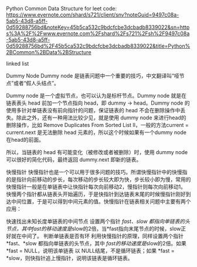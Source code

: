 Python Common Data Structure for leet code:
https://www.evernote.com/shard/s721/client/snv?noteGuid=9497c08a-5ab5-43d8-a5ff-0d59288756bd&noteKey=45b5ca532c9bdcfcbe3dcbadb8339022&sn=https%3A%2F%2Fwww.evernote.com%2Fshard%2Fs721%2Fsh%2F9497c08a-5ab5-43d8-a5ff-0d59288756bd%2F45b5ca532c9bdcfcbe3dcbadb8339022&title=Python%2BCommon%2BData%2BStructure





linked list

Dummy Node
Dummy node 是链表问题中一个重要的技巧，中文翻译叫“哑节点”或者“假人头结点”。

Dummy node 是一个虚拟节点，也可以认为是标杆节点。Dummy node 就是在链表表头 head 前加一个节点指向 head，即 dummy -> head。Dummy node 的使用多针对单链表没有前向指针的问题，保证链表的 head 不会在删除操作中丢失。除此之外，还有一种用法比较少见，就是使用 dummy node 来进行head的删除操作，比如 Remove Duplicates From Sorted List II，一般的方法current = current.next 是无法删除 head 元素的，所以这个时候如果有一个dummy node在head的前面。

所以，当链表的 head 有可能变化（被修改或者被删除）时，使用 dummy node 可以很好的简化代码，最终返回 dummy.next 即新的链表。

快慢指针
快慢指针也是一个可以用于很多问题的技巧。所谓快慢指针中的快慢指的是指针向前移动的步长，每次移动的步长较大即为快，步长较小即为慢，常用的快慢指针一般是在单链表中让快指针每次向前移动2，慢指针则每次向前移动1。快慢两个指针都从链表头开始遍历，于是快指针到达链表末尾的时候慢指针刚好到达中间位置，于是可以得到中间元素的值。快慢指针在链表相关问题中主要有两个应用：

快速找出未知长度单链表的中间节点 设置两个指针 *fast、*slow 都指向单链表的头节点，其中*fast的移动速度是*slow的2倍，当*fast指向末尾节点的时候，slow正好就在中间了。
判断单链表是否有环 利用快慢指针的原理，同样设置两个指针 *fast、*slow 都指向单链表的头节点，其中 *fast的移动速度是*slow的2倍。如果 *fast = NULL，说明该单链表 以 NULL结尾，不是循环链表；如果 *fast = *slow，则快指针追上慢指针，说明该链表是循环链表。
